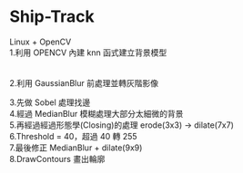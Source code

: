 # Ship-Track
Linux + OpenCV<br>
  1.利用 OPENCV 內建 knn 函式建立背景模型<br>
  <br>  
  2.利用 GaussianBlur 前處理並轉灰階影像<br>
  
  3.先做 Sobel 處理找邊<br>
  4.經過 MedianBlur 模糊處理大部分太細微的背景<br>
  5.再經過經過形態學(Closing)的處理 erode(3x3) -> dilate(7x7) <br>
  6.Threshold = 40，超過 40 轉 255<br>
  7.最後修正 MedianBlur + dilate(9x9)<br>
  8.DrawContours 畫出輪廓<br>
